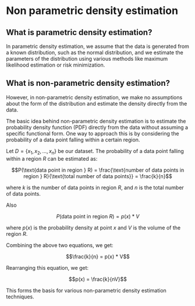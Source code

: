 # Non parametric density estimation

## What is parametric density estimation?
In parametric density estimation, we assume that the data is generated from a known distribution, such as the normal distribution, and we estimate the parameters of the distribution using various methods like maximum likelihood estimation or risk minimization.

## What is non-parametric density estimation?
However, in non-parametric density estimation, we make no assumptions about the form of the distribution and estimate the density directly from the data.

The basic idea behind non-parametric density estimation is to estimate the probability density function (PDF) directly from the data without assuming a specific functional form. One way to approach this is by considering the probability of a data point falling within a certain region.

Let $D = \{x_1, x_2, ..., x_n\}$ be our dataset. The probability of a data point falling within a region $R$ can be estimated as:

$$P(\text{data point in region } R) = \frac{\text{number of data points in region } R}{\text{total number of data points}} = \frac{k}{n}$$

where $k$ is the number of data points in region $R$, and $n$ is the total number of data points.

Also 

$$P(\text{data point in region } R) = p(x)* V $$

where $p(x)$ is the probability density at point $x$ and $V$ is the volume of the region $R$.

Combining the above two equations, we get:

$$\frac{k}{n} = p(x) * V$$

Rearranging this equation, we get:

$$p(x) = \frac{k}{nV}$$

This forms the basis for various non-parametric density estimation techniques.



